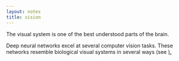 ```yaml
---
layout: notes
title: vision
---
```



The visual system is one of the best understood parts of the brain. 

Deep neural networks excel at several computer vision tasks. These networks resemble biological visual systems in several ways (see <a color="#219AB3" href="http://www.pnas.org/content/111/23/8619.long">).
